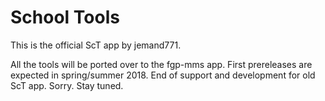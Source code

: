 # School Tools
This is the official ScT app by jemand771.

All the tools will be ported over to the fgp-mms app. First prereleases are expected in spring/summer 2018.
End of support and development for old ScT app. Sorry. Stay tuned.
